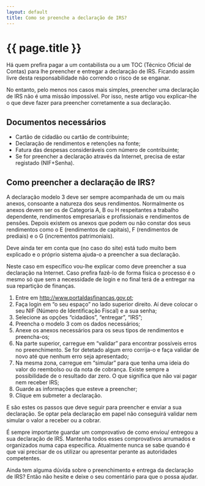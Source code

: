 ```yaml
---
layout: default
title: Como se preenche a declaração de IRS?
---
```


#  {{ page.title }}

Há quem prefira pagar a um contabilista ou a um TOC (Técnico Oficial de Contas) para lhe preencher e entregar a declaração de IRS. Ficando assim livre desta responsabilidade não correndo o risco de se enganar.

No entanto, pelo menos nos casos mais simples, preencher uma declaração de IRS não é uma missão impossível. Por isso, neste artigo vou explicar-lhe o que deve fazer para preencher corretamente a sua declaração.

## Documentos necessários

* Cartão de cidadão ou cartão de contribuinte;
* Declaração de rendimentos e retenções na fonte;
* Fatura das despesas consideráveis com número de contribuinte;
* Se for preencher a declaração através da Internet, precisa de estar registado (NIF+Senha).

## Como preencher a declaração de IRS?

A declaração modelo 3 deve ser sempre acompanhada de um ou mais anexos, consoante a natureza dos seus rendimentos. Normalmente os anexos devem ser os de Categoria A, B ou H respeitantes a trabalho dependente, rendimentos empresariais e profissionais e rendimentos de pensões. Depois existem os anexos que podem ou não constar dos seus rendimentos como o E (rendimentos de capitais), F (rendimentos de prediais) e o G (incrementos patrimoniais).

Deve ainda ter em conta que (no caso do site) está tudo muito bem explicado e o próprio sistema ajuda-o a preencher a sua declaração.

Neste caso em específico vou-lhe explicar como deve preencher a sua declaração na Internet. Caso prefira fazê-lo de forma física o processo é o mesmo só que sem a necessidade de login e no final terá de a entregar na sua repartição de finanças.

1. Entre em http://www.portaldasfinancas.gov.pt;
2. Faça login em “o seu espaço” no lado superior direito. Aí deve colocar o seu NIF (Número de Identificação Fiscal) e a sua senha;
3. Selecione as opções “cidadãos”, “entregar”, “IRS”;
4. Preencha o modelo 3 com os dados necessários;
5. Anexe os anexos necessários para os seus tipos de rendimentos e preencha-os;
6. Na parte superior, carregue em “validar” para encontrar possíveis erros no preenchimento. Se for detetado algum erro corrija-o e faça validar de novo até que nenhum erro seja apresentado;
7. Na mesma zona, carregue em “simular” para que tenha uma ideia do valor do reembolso ou da nota de cobrança. Existe sempre a possibilidade de o resultado dar zero. O que significa que não vai pagar nem receber IRS;
8. Guarde as informações que esteve a preencher;
9. Clique em submeter a declaração.

E são estes os passos que deve seguir para preencher e enviar a sua declaração. Se optar pela declaração em papel não conseguirá validar nem simular o valor a receber ou a cobrar.

É sempre importante guardar um comprovativo de como enviou/ entregou a sua declaração de IRS. Mantenha todos esses comprovativos arrumados e organizados numa capa específica. Atualmente nunca se sabe quando é que vai precisar de os utilizar ou apresentar perante as autoridades competentes.

Ainda tem alguma dúvida sobre o preenchimento e entrega da declaração de IRS? Então não hesite e deixe o seu comentário para que o possa ajudar.
